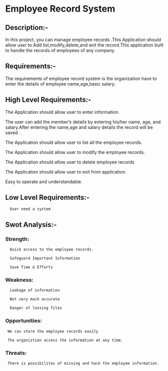 # Employee Record System

## Description:-

In this project, you can manage employee records .This Application should allow user to  Add list,modify,delete,and exit the record.This application  built to handle the records of employees of any company.

## Requirements:-
 The requirements of employee record system is the organization have to enter the details of employee name,age,basic salary. 

## High Level Requirements:-

  The Application should allow user to enter information.

  The user can add the member’s details by entering his/her name, age, and salary.After entering the name,age and salary details the record will be saved . 
 
  The Application should allow user to list all the employee records.	

  The Application should allow user to modify the employee records.

  The Application should allow user to delete employee records

  The Application should allow user to exit from application.
 
  Easy to operate and understandable.

## Low Level Requirements:-
 
      User need a system

  ## Swot Analysis:-
  
  ###  Strength:

      Quick access to the employee records.
    
      Safeguard Important Information
     
      Save Time & Efforts

  ### Weakness:
     
      Leakage of information 
    
      Not very much accurate
     
      Danger of lossing files

  ### Opportunities:

     We can store the employee records easily
    
     The organiztion access the information at any time.

  ### Threats:

     There is possibilites of missing and hack the employee information.

